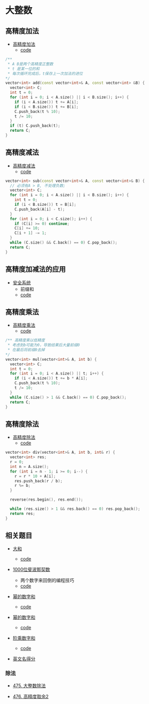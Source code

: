 # 大整数

## 高精度加法
* [高精度加法](https://www.acwing.com/problem/content/793/)
    * [code](../acwing/acwing.791)
```c++
/**
 * A B是两个高精度正整数
 * t 是某一位的和
 * 每次循环完成后，t保存上一次加法的进位
*/
vector<int> add(const vector<int>& A, const vector<int> &B) {
  vector<int> C;
  int t = 0;
  for (int i = 0; i < A.size() || i < B.size(); i++) {
    if (i < A.size()) t += A[i];
    if (i < B.size()) t += B[i];
    C.push_back(t % 10);
    t /= 10;
  }
  if (t) C.push_back(t);
  return C;
}
```
## 高精度减法

* [高精度减法](https://www.acwing.com/problem/content/794/)
    * [code](../acwing/acwing.792)
```c++
vector<int> sub(const vector<int>& A, const vector<int>& B) {
  // 必须有A > B, 不处理负数;
  vector<int> C;
  for (int i = 0; i < A.size() || i < B.size(); i++) {
    int t = 0;
    if (i < B.size()) t = B[i];
    C.push_back(A[i] - t);
  }
  for (int i = 0; i < C.size(); i++) {
    if (C[i] >= 0) continue;
    C[i] += 10;
    C[i + 1] -= 1;
  }
  while (C.size() && C.back() == 0) C.pop_back();
  return C;
}
```
## 高精度加减法的应用

* [安全系统](https://www.luogu.com.cn/problem/P2638)
  * 前缀和
  * [code](../luogu/P2638)

## 高精度乘法
* [高精度乘法](https://www.acwing.com/problem/content/795/)
    * [code](../acwing/acwing.793)
```c++
/** 高精度乘以低精度
 * 考虑到b可能为0，导致结果后大量前缀0
 * 在最后将前缀0去掉
*/
vector<int> mul(vector<int>& A, int b) {
  vector<int> C;
  int t = 0;
  for (int i = 0; i < A.size() || t; i++) {
    if (i < A.size()) t += b * A[i];
    C.push_back(t % 10);
    t /= 10;
  }
  while (C.size() > 1 && C.back() == 0) C.pop_back();
  return C;
}
```

## 高精度除法
* [高精度除法](https://www.acwing.com/problem/content/796/)
    * [code](../acwing/acwing.794.md)
```c++
vector<int> div(vector<int>& A, int b, int& r) {
  vector<int> res;
  r = 0;
  int n = A.size();
  for (int i = n - 1; i >= 0; i--) {
    r = r * 10 + A[i];
    res.push_back(r / b);
    r %= b;
  }

  reverse(res.begin(), res.end());

  while (res.size() > 1 && res.back() == 0) res.pop_back();
  return res;
}
```

## 相关题目
* [大和](http://pe-cn.github.io/13/)
  * [code](../luogu/math/high-precision/euler13.md)
* [1000位斐波那契数](http://pe-cn.github.io/25/)
  * 两个数字来回倒的编程技巧
  * [code](../luogu/math/high-precision/25.euler.md)

* [幂的数字和](http://pe-cn.github.io/16/)
  * [code](../luogu/math/high-precision/16.euler.md)

* [幂的数字和](http://pe-cn.github.io/16/)
  * [code](../luogu/math/high-precision/16.euler.md)

* [阶乘数字和](http://pe-cn.github.io/20/)
  * [code](../luogu/math/high-precision/20.euler.md)
* [英文名得分](https://pe-cn.github.io/22/)


### 除法
* [475. 大整数除法](https://oj.haizeix.com/problem/475)

* [476. 高精度取余2](https://oj.haizeix.com/problem/476)

